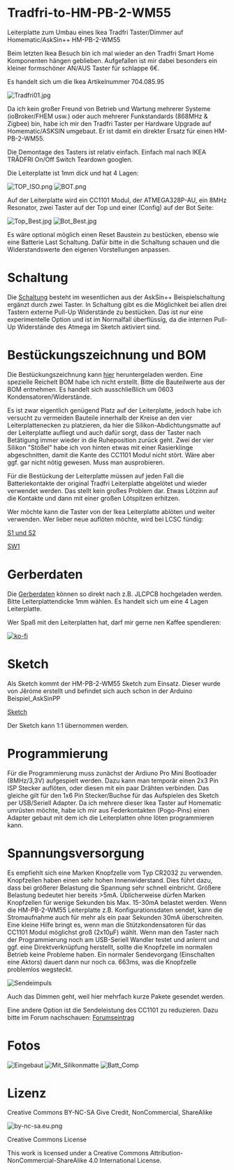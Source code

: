 # Tradfri-to-HM-PB-2-WM55
Leiterplatte zum Umbau eines Ikea Tradfri Taster/Dimmer auf Homematic/AskSin++ HM-PB-2-WM55

Beim letzten Ikea Besuch bin ich mal wieder an den Tradfri Smart Home Komponenten hängen geblieben.
Aufgefallen ist mir dabei besonders ein kleiner formschöner AN/AUS Taster für schlappe 6€.

Es handelt sich um die Ikea Artikelnummer 704.085.95

![Tradfri01.jpg](https://github.com/Asselhead/Tradfri-to-HM-PB-2-WM55/blob/main/Images/Tradfri01.jpg)

Da ich kein großer Freund von Betrieb und Wartung mehrerer Systeme (ioBroker/FHEM usw.) oder auch mehrerer Funkstandards (868MHz & Zigbee) bin,
habe ich mir den Tradfri Taster per Hardware Upgrade auf Homematic/ASKSIN umgebaut. Er ist damit ein direkter Ersatz für einen HM-PB-2-WM55.

Die Demontage des Tasters ist relativ einfach. Einfach mal nach IKEA TRÅDFRI On/Off Switch Teardown googlen.

Die Leiterplatte ist 1mm dick und hat 4 Lagen:

![TOP_ISO.png](https://github.com/Asselhead/Tradfri-to-HM-PB-2-WM55/blob/main/Images/Top.png)
![BOT.png](https://github.com/Asselhead/Tradfri-to-HM-PB-2-WM55/blob/main/Images/Bot.png)

Auf der Leiterplatte wird ein CC1101 Modul, der ATMEGA328P-AU, ein 8MHz Resonator, zwei Taster auf der Top und einer (Config) auf der Bot Seite:

![Top_Best.jpg](https://github.com/Asselhead/Tradfri-to-HM-PB-2-WM55/blob/main/Images/Top_Best.jpg)
![Bot_Best.jpg](https://github.com/Asselhead/Tradfri-to-HM-PB-2-WM55/blob/main/Images/Bot_Best.jpg)

Es wäre optional möglich einen Reset Baustein zu bestücken, ebenso wie eine Batterie Last Schaltung.
Dafür bitte in die Schaltung schauen und die Widerstandswerte den eigenen Vorstellungen anpassen.

# Schaltung

Die [Schaltung](https://github.com/Asselhead/Tradfri-to-HM-PB-2-WM55/blob/main/Docs/TradfritoHM-PB-2-WM55.pdf) besteht im wesentlichen aus der AskSin++ Beispielschaltung ergänzt durch zwei Taster. In Schaltung gibt es die Möglichkeit bei allen drei Tastern externe Pull-Up Widerstände zu bestücken. Das ist nur eine experimentelle Option und ist im Normalfall überflüssíg, da die internen Pull-Up Widerstände des Atmega im Sketch aktiviert sind.

# Bestückungszeichnung und BOM

Die Bestückungszeichnung kann [hier](https://github.com/Asselhead/Tradfri-to-HM-PB-2-WM55/blob/main/Docs/TradfritoHM-PB-2-WM55_Assy.pdf) heruntergeladen werden.
Eine spezielle Reichelt BOM habe ich nicht erstellt. Bitte die Bauteilwerte aus der BOM entnehmen. Es handelt sich ausschließlich um 0603 Kondensatoren/Widerstände.

Es ist zwar eigentlich genügend Platz auf der Leiterplatte, jedoch habe ich versucht zu vermeiden Bauteile innerhalb der Kreise an den vier Leiterplattenecken zu platzieren, da hier die Silikon-Abdichtungsmatte auf der Leiterplatte aufliegt und auch dafür sorgt, dass der Taster nach Betätigung immer wieder in die Ruheposition zurück geht.
Zwei der vier Silikon "Stößel" habe ich von hinten etwas mit einer Rasierklinge abgeschnitten, damit die Kante des CC1101 Modul nicht stört. Wäre aber ggf. gar nicht nötig gewesen. Muss man ausprobieren.

Für die Bestückung der Leiterplatte müssen auf jeden Fall die Batteriekontakte der original Tradfri Leiterplatte abgelötet und wieder verwendet werden. Das stellt kein großes Problem dar.
Etwas Lötzinn auf die Kontakte und dann mit einer großen Lötspitzen erhitzen.

Wer möchte kann die Taster von der Ikea Leiterplatte ablöten und weiter verwenden. Wer lieber neue auflöten möchte, wird bei LCSC fündig:

[S1 und S2](https://lcsc.com/product-detail/Tactile-Switches_XKB-Connectivity-TS-1187A-B-A-B_C318884.html)

[SW1](https://lcsc.com/product-detail/Tactile-Switches_XUNPU-TS-1088-AR02016_C720477.html)

# Gerberdaten

Die [Gerberdaten](https://github.com/Asselhead/Tradfri-to-HM-PB-2-WM55/blob/main/Gerber/Tradfri_to_HM.zip) können so direkt nach z.B. JLCPCB hochgeladen werden. Bitte Leiterplattendicke 1mm wählen. Es handelt sich um eine 4 Lagen Leiterplatte.

Wer Spaß mit den Leiterplatten hat, darf mir gerne nen Kaffee spendieren:

[![ko-fi](https://www.ko-fi.com/img/githubbutton_sm.svg)](https://ko-fi.com/L3L52JYN0)

# Sketch

Als Sketch kommt der HM-PB-2-WM55 Sketch zum Einsatz. Dieser wurde von Jêróme erstellt und befindet sich auch schon in der Arduino Beispiel_AskSinPP

[Sketch](https://github.com/jp112sdl/Beispiel_AskSinPP/blob/master/examples/HM-PB-2-WM55/HM-PB-2-WM55.ino)

Der Sketch kann 1:1 übernommen werden.

# Programmierung

Für die Programmierung muss zunächst der Ardiuno Pro Mini Bootloader (8MHz/3,3V) aufgespielt werden. Dazu kann man temporär einen 2x3 Pin ISP Stecker auflöten, oder diesen mit ein paar Drähten verbinden. Das gleiche gilt für den 1x6 Pin Stecker/Buchse für das Aufspielen des Sketch per USB/Seriell Adapter. Da ich mehrere dieser Ikea Taster auf Homematic umrüsten möchte, habe ich mir aus Federkontakten (Pogo-Pins) einen Adapter gebaut mit dem ich die Leiterplatten ohne löten programmieren kann.

# Spannungsversorgung

Es empfiehlt sich eine Marken Knopfzelle vom Typ CR2032 zu verwenden. Knopfzellen haben einen sehr hohen Innenwiderstand. Dies führt dazu, dass bei größerer Belastung die Spannung sehr schnell einbricht. Größere Belastung bedeutet hier bereits >5mA. Üblicherweise dürfen Marken Knopfzellen für wenige Sekunden bis Max. 15-30mA belastet werden.
Wenn die HM-PB-2-WM55 Leiterplatte z.B. Konfigurationsdaten sendet, kann die Stromaufnahme auch für mehr als ein paar Sekunden 30mA überschreiten. Eine kleine Hilfe bringt es, wenn man die Stützkondensatoren für das CC1101 Modul möglichst groß (2x10µF) wählt. Wenn man den Taster nach der Programmierung noch am USB-Seriell Wandler testet und anlernt und ggf. eine Direktverknüpfung herstellt, sollte die Knopfzelle im normalen Betrieb keine Probleme haben.
Ein normaler Sendevorgang (Einschalten eine Aktors) dauert dann nur noch ca. 663ms, was die Knopfzelle problemlos wegsteckt. 

![Sendeimpuls](https://github.com/Asselhead/Tradfri-to-HM-PB-2-WM55/blob/main/Images/Power_662ms.png)

Auch das Dimmen geht, weil hier mehrfach kurze Pakete gesendet werden.

Eine andere Option ist die Sendeleistung des CC1101 zu reduzieren. Dazu bitte im Forum nachschauen:
[Forumseintrag](https://homematic-forum.de/forum/viewtopic.php?f=76&t=70114)

# Fotos
![Eingebaut](https://github.com/Asselhead/Tradfri-to-HM-PB-2-WM55/blob/main/Images/Eingebaut.jpg)
![Mit_Silikonmatte](https://github.com/Asselhead/Tradfri-to-HM-PB-2-WM55/blob/main/Images/Mit_Silikonmatte.jpg)
![Batt_Comp](https://github.com/Asselhead/Tradfri-to-HM-PB-2-WM55/blob/main/Images/Batt_Comp.jpg)



# Lizenz

Creative Commons BY-NC-SA
Give Credit, NonCommercial, ShareAlike

![by-nc-sa.eu.png](https://github.com/Asselhead/Arduino-Pro-Mini-RF/blob/master/Images/by-nc-sa.eu.png)

Creative Commons License

This work is licensed under a Creative Commons Attribution-NonCommercial-ShareAlike 4.0 International License.


